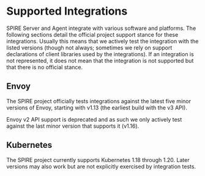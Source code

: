 # Supported Integrations

SPIRE Server and Agent integrate with various software and platforms. The
following sections detail the official project support stance for these
integrations. Usually this means that we actively test the integration with the
listed versions (though not always; sometimes we rely on support declarations
of client libraries used by the integrations). If an integration is not
represented, it does not mean that the integration is not supported but that
there is no official stance.

## Envoy

The SPIRE project officially tests integrations against the latest five minor
versions of Envoy, starting with v1.13 (the earliest build with the v3 API).

Envoy v2 API support is deprecated and as such we only actively test against
the last minor version that supports it (v1.16).

## Kubernetes

The SPIRE project currently supports Kubernetes 1.18 through 1.20. Later
versions may also work but are not explicitly exercised by integration tests.
